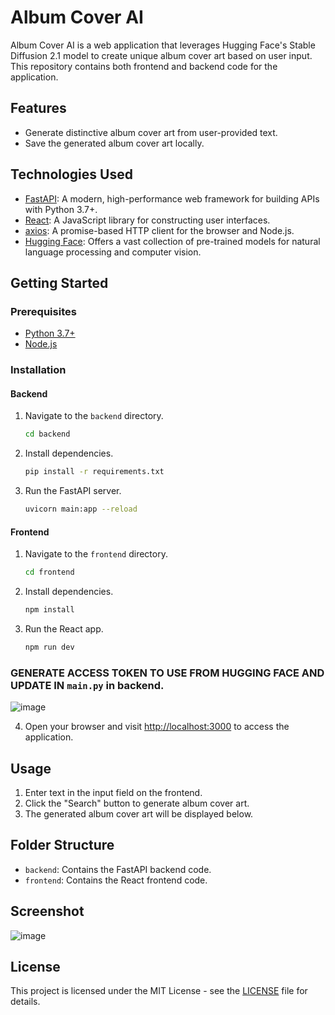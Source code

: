 # Album Cover AI

Album Cover AI is a web application that leverages Hugging Face's Stable Diffusion 2.1 model to create unique album cover art based on user input. This repository contains both frontend and backend code for the application.

## Features

- Generate distinctive album cover art from user-provided text.
- Save the generated album cover art locally.

## Technologies Used

- [FastAPI](https://fastapi.tiangolo.com/): A modern, high-performance web framework for building APIs with Python 3.7+.
- [React](https://reactjs.org/): A JavaScript library for constructing user interfaces.
- [axios](https://axios-http.com/): A promise-based HTTP client for the browser and Node.js.
- [Hugging Face](https://huggingface.co/): Offers a vast collection of pre-trained models for natural language processing and computer vision.

## Getting Started

### Prerequisites

- [Python 3.7+](https://www.python.org/downloads/)
- [Node.js](https://nodejs.org/en/download/)

### Installation

#### Backend

1. Navigate to the `backend` directory.

    ```bash
    cd backend
    ```

2. Install dependencies.

    ```bash
    pip install -r requirements.txt
    ```

3. Run the FastAPI server.

    ```bash
    uvicorn main:app --reload
    ```

#### Frontend

1. Navigate to the `frontend` directory.

    ```bash
    cd frontend
    ```

2. Install dependencies.

    ```bash
    npm install
    ```

3. Run the React app.

    ```bash
    npm run dev
    ```
### GENERATE ACCESS TOKEN TO USE FROM HUGGING FACE AND UPDATE IN `main.py` in backend.
![image](https://github.com/ARPIT2128/cover-art-ai/assets/93235104/73899cfa-3dd5-4e65-b579-8b7a86585afb)

4. Open your browser and visit [http://localhost:3000](http://localhost:3000) to access the application.

## Usage

1. Enter text in the input field on the frontend.
2. Click the "Search" button to generate album cover art.
3. The generated album cover art will be displayed below.

## Folder Structure

- `backend`: Contains the FastAPI backend code.
- `frontend`: Contains the React frontend code.
## Screenshot
![image](https://github.com/ARPIT2128/cover-art-ai/assets/93235104/2120d783-ea64-4eab-a1f8-3a7f6b14ff5c)

## License

This project is licensed under the MIT License - see the [LICENSE](LICENSE) file for details.
